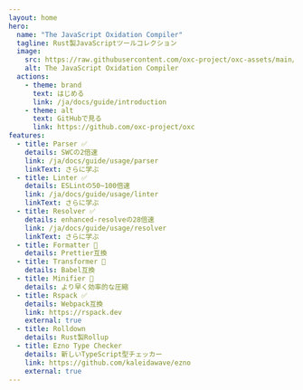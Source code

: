 ```yaml
---
layout: home
hero:
  name: "The JavaScript Oxidation Compiler"
  tagline: Rust製JavaScriptツールコレクション
  image:
    src: https://raw.githubusercontent.com/oxc-project/oxc-assets/main/logo-round.png
    alt: The JavaScript Oxidation Compiler
  actions:
    - theme: brand
      text: はじめる
      link: /ja/docs/guide/introduction
    - theme: alt
      text: GitHubで見る
      link: https://github.com/oxc-project/oxc
features:
  - title: Parser ✅
    details: SWCの2倍速
    link: /ja/docs/guide/usage/parser
    linkText: さらに学ぶ
  - title: Linter ✅
    details: ESLintの50~100倍速
    link: /ja/docs/guide/usage/linter
    linkText: さらに学ぶ
  - title: Resolver ✅
    details: enhanced-resolveの28倍速
    link: /ja/docs/guide/usage/resolver
    linkText: さらに学ぶ
  - title: Formatter 🚧
    details: Prettier互換
  - title: Transformer 🚧
    details: Babel互換
  - title: Minifier 🚧
    details: より早く効率的な圧縮
  - title: Rspack ✅
    details: Webpack互換
    link: https://rspack.dev
    external: true
  - title: Rolldown
    details: Rust製Rollup
  - title: Ezno Type Checker
    details: 新しいTypeScript型チェッカー
    link: https://github.com/kaleidawave/ezno
    external: true
---
```

